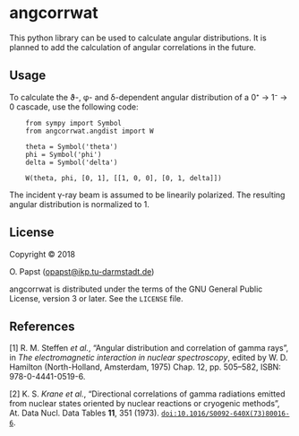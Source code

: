 # angcorrwat

This python library can be used to calculate angular distributions.
It is planned to add the calculation of angular correlations in the future.


## Usage

To calculate the ϑ-, φ- and δ-dependent angular distribution of a 0⁺ → 1⁻ → 0 cascade, use the following code:

```
    from sympy import Symbol
    from angcorrwat.angdist import W

    theta = Symbol('theta')
    phi = Symbol('phi')
    delta = Symbol('delta')

    W(theta, phi, [0, 1], [[1, 0, 0], [0, 1, delta]])
```

The incident γ-ray beam is assumed to be linearily polarized.
The resulting angular distribution is normalized to 1.


## License<a name="license"></a>

Copyright © 2018

O. Papst (opapst@ikp.tu-darmstadt.de)

angcorrwat is distributed under the terms of the GNU General Public License, version 3 or later.
See the `LICENSE` file.


## References

<a name="ref-1">[1]</a> R. M. Steffen *et al.*, “Angular distribution and correlation of gamma rays”, in *The electromagnetic interaction in nuclear spectroscopy*, edited by W. D. Hamilton (North-Holland, Amsterdam, 1975) Chap. 12, pp. 505–582, ISBN: 978-0-4441-0519-6.

<a name="ref-2">[2]</a> K. S. *Krane et al.*, “Directional correlations of gamma radiations emitted from nuclear states oriented by nuclear reactions or cryogenic methods”, At. Data Nucl. Data Tables **11**, 351 (1973). [`doi:10.1016/S0092-640X(73)80016-6`](https://doi.org/10.1016/S0092-640X(73)80016-6).  
